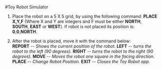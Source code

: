 #Toy Robot Simulator
1.  Place the robot on a 5 X 5 grid, by using the following command:
     **PLACE X,Y,F** (Where X and Y are integers and F 
     must be either **NORTH**, **SOUTH**, **EAST** or **WEST**).
     If robot is not placed its position is: **0**,**0**,**NORTH**.

2.  After the robot is placed, move it with the command below:           
     **REPORT** -- _Shows the current position of the robot._ 
     **LEFT**   -- _turns the robot to the left (90 degrees)._
     **RIGHT**  -- _turns the robot to the right (90 degrees)._
     **MOVE**   -- _Moves the robot one square in the facing direction._
     **PLACE**  -- _Change Robot Position._
     **EXIT**   -- _Closes the Toy Robot app._